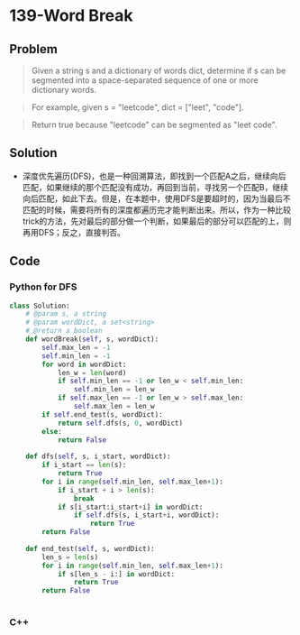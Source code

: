 # 139-Word Break

## Problem

> Given a string s and a dictionary of words dict, determine if s can be segmented into a space-separated sequence of one or more dictionary words.

> For example, given
s = "leetcode",
dict = ["leet", "code"].

> Return true because "leetcode" can be segmented as "leet code".

## Solution

- 深度优先遍历(DFS)，也是一种回溯算法，即找到一个匹配A之后，继续向后匹配，如果继续的那个匹配没有成功，再回到当前，寻找另一个匹配B，继续向后匹配，如此下去。但是，在本题中，使用DFS是要超时的，因为当最后不匹配的时候，需要将所有的深度都遍历完才能判断出来。所以，作为一种比较trick的方法，先对最后的部分做一个判断，如果最后的部分可以匹配的上，则再用DFS；反之，直接判否。

## Code

### Python for DFS

```python
class Solution:
    # @param s, a string
    # @param wordDict, a set<string>
    # @return a boolean
    def wordBreak(self, s, wordDict):
        self.max_len = -1
        self.min_len = -1
        for word in wordDict:
            len_w = len(word)
            if self.min_len == -1 or len_w < self.min_len:
                self.min_len = len_w
            if self.max_len == -1 or len_w > self.max_len:
                self.max_len = len_w
        if self.end_test(s, wordDict):
            return self.dfs(s, 0, wordDict)
        else:
            return False
    
    def dfs(self, s, i_start, wordDict):
        if i_start == len(s):
            return True
        for i in range(self.min_len, self.max_len+1):
            if i_start + i > len(s):
                break
            if s[i_start:i_start+i] in wordDict:
                if self.dfs(s, i_start+i, wordDict):
                    return True
        return False
    
    def end_test(self, s, wordDict):
        len_s = len(s)
        for i in range(self.min_len, self.max_len+1):
            if s[len_s - i:] in wordDict:
                return True
        return False
        
```

### C++

```cpp

```